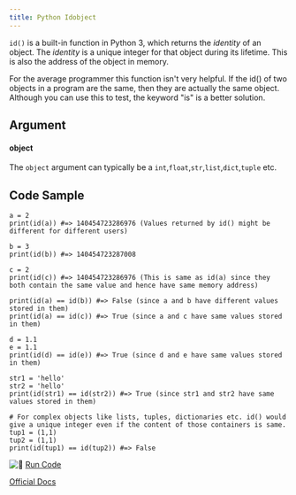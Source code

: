 ```yaml
---
title: Python Idobject
---
```

`id()` is a built-in function in Python 3, which returns the _identity_ of an object. The _identity_ is a unique integer for that object during its lifetime. This is also the address of the object in memory.

For the average programmer this function isn't very helpful.  If the id() of two objects in a program are the same, then they are actually the same object.  Although you can use this to test, the keyword "is" is a better solution.

## Argument

#### object

The `object` argument can typically be a `int`,`float`,`str`,`list`,`dict`,`tuple` etc.

## Code Sample

    a = 2
    print(id(a)) #=> 140454723286976 (Values returned by id() might be different for different users)

    b = 3
    print(id(b)) #=> 140454723287008

    c = 2
    print(id(c)) #=> 140454723286976 (This is same as id(a) since they both contain the same value and hence have same memory address)

    print(id(a) == id(b)) #=> False (since a and b have different values stored in them)
    print(id(a) == id(c)) #=> True (since a and c have same values stored in them)

    d = 1.1
    e = 1.1 
    print(id(d) == id(e)) #=> True (since d and e have same values stored in them)

    str1 = 'hello'
    str2 = 'hello'
    print(id(str1) == id(str2)) #=> True (since str1 and str2 have same values stored in them)

    # For complex objects like lists, tuples, dictionaries etc. id() would give a unique integer even if the content of those containers is same.
    tup1 = (1,1)
    tup2 = (1,1)
    print(id(tup1) == id(tup2)) #=> False

![:rocket:](//forum.freecodecamp.com/images/emoji/emoji_one/rocket.png?v=2 ":rocket:") <a href='https://repl.it/CQw7/1' target='_blank' rel='nofollow'>Run Code</a>

<a href='https://docs.python.org/3/library/functions.html#id' target='_blank' rel='nofollow'>Official Docs</a>
